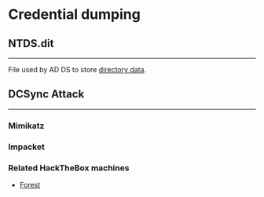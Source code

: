 # Credential dumping
## NTDS.dit
---
File used by AD DS to store [directory data](../ad/infrastructure/adds.md#data-store).

## DCSync Attack
---
### Mimikatz

### Impacket

### Related HackTheBox machines
- [Forest](../../hackthebox/ad/forest.md)